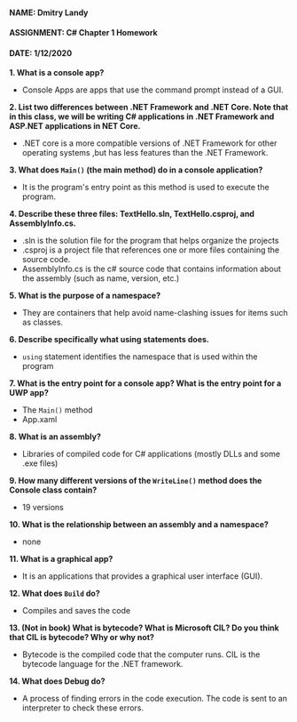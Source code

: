 #### NAME: Dmitry Landy 
#### ASSIGNMENT: C# Chapter 1 Homework 
#### DATE: 1/12/2020

**1. What is a console app?**

- Console Apps are apps that use the command prompt instead of a GUI.

**2. List two differences between .NET Framework and .NET Core. Note that in this class, we will be writing C# applications in .NET Framework and ASP.NET applications in NET Core.**

- .NET core is a more compatible versions of .NET Framework for other operating systems ,but has less features than the .NET Framework.

**3. What does ```Main()``` (the main method) do in a console application?**
- It is the program's entry point as this method is used to execute the program.

**4. Describe these three files: TextHello.sln, TextHello.csproj, and AssemblyInfo.cs.**
- .sln is the solution file for the program that helps organize the projects
- .csproj is a project file that references one or more files containing the source code.
- AssemblyInfo.cs is the c# source code that contains information about the assembly (such as name, version, etc.)

**5. What is the purpose of a namespace?**
- They are containers that help avoid name-clashing issues for items such as classes.

**6. Describe specifically what using statements does.**
- ```using``` statement identifies the namespace that is used within the program

**7. What is the entry point for a console app? What is the entry point for a UWP app?**
- The ```Main()``` method
- App.xaml

**8. What is an assembly?**
- Libraries of compiled code for C# applications (mostly DLLs and some .exe files)

**9. How many different versions of the ```WriteLine()``` method does the Console class contain?**
- 19 versions

**10. What is the relationship between an assembly and a namespace?**
- none

**11. What is a graphical app?**
- It is an applications that provides a graphical user interface (GUI).

**12. What does ```Build``` do?**
- Compiles and saves the code

**13. (Not in book) What is bytecode? What is Microsoft CIL? Do you think that CIL is bytecode? Why or why not?**
- Bytecode is the compiled code that the computer runs. CIL is the bytecode language for the .NET framework.

**14. What does Debug do?**
- A process of finding errors in the code execution. The code is sent to an interpreter to check these errors.
